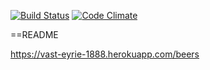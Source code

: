 [![Build Status](https://travis-ci.org/tmekkelisti/ratebeer.png)](https://travis-ci.org/tmekkelisti/ratebeer)
[![Code Climate](https://codeclimate.com/github/tmekkelisti/ratebeer.png)](https://codeclimate.com/github/tmekkelisti/ratebeer)

==README

https://vast-eyrie-1888.herokuapp.com/beers
